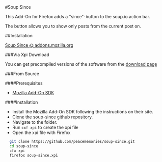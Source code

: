 #Soup Since

This Add-On for Firefox adds a "since"-button to the soup.io action bar.

The button allows you to show only posts from the current post on.

##Installation

[Soup Since @ addons.mozilla.org](https://addons.mozilla.org/en-US/firefox/addon/soup-since/)


###Via Xpi Download

You can get precompiled versions of the software from the [download page](https://github.com/peacememories/soup-since/releases)

###From Source

####Prerequisites
* [Mozilla Add-On SDK](https://developer.mozilla.org/en/Add-ons/SDK)

####Installation
* Install the Mozilla Add-On SDK following the instructions on their site.
* Clone the soup-since github repository.
* Navigate to the folder.
* Run `cxf xpi` to create the xpi file
* Open the xpi file with Firefox

```bash
  git clone https://github.com/peacememories/soup-since.git
  cd soup-since
  cfx xpi
  firefox soup-since.xpi
```


